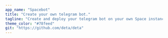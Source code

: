 ```yaml
---
app_name: "Spacebot"
title: "Create your own telegram bot."
tagline: "Create and deploy your telegram bot on your own Space instance."
theme_color: "#78feed"
git: "https://github.com/deta/deta"
---
```


